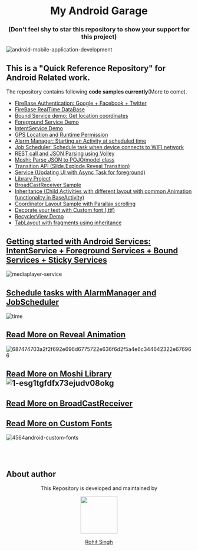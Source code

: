 <h1 align="center">My Android Garage </h1> 
 
 <h3 align="center">(Don't feel shy to star this repository to show your support for this project)</h3>
 
![android-mobile-application-development](https://user-images.githubusercontent.com/11274840/30295615-0e67cd96-96f6-11e7-8e50-e5117446d766.png)             
    
    
## This is a "**Quick Reference Repository**" for Android Related work.

The repository contains following **code samples currently**(More to come).

- [FireBase Authentication: Google + Facebook + Twitter ](https://github.com/rohitksingh/My_Android_Garage/tree/master/FireBaseAuthentication)
- [FireBase RealTime DataBase](https://github.com/rohitksingh/My_Android_Garage/tree/master/FireBaseRealTimeDB)
- [Bound Service demo: Get location coordinates ](https://github.com/rohitksingh/My_Android_Garage/tree/master/BoundServiceDemo)
- [Foreground Service Demo](https://github.com/rohitksingh/My_Android_Garage/blob/master/IntentServiceDemo/app/src/main/java/rohksin/com/intentservicedemo/DemoForeGroundService.java)
- [IntentService Demo](https://github.com/rohitksingh/My_Android_Garage/blob/master/IntentServiceDemo/app/src/main/java/rohksin/com/intentservicedemo/TimerService.java)
- [GPS Location and Runtime Permission](https://github.com/rohitksingh/My_Android_Garage/tree/master/GPSLocationDemo)
- [Alarm Manager: Starting an Activity at scheduled time](https://github.com/rohitksingh/My_Android_Garage/tree/master/AlarmManagerDemo)
- [Job Scheduler: Schedule task when device connects to WIFI network](https://github.com/rohitksingh/My_Android_Garage/tree/master/JobSchedulerDemo)
- [REST call and JSON Parsing using Volley](https://github.com/rohitksingh/My_Android_Garage/tree/master/Volley)
- [Moshi: Parse JSON to POJO/model class](https://github.com/rohitksingh/My_Android_Garage/tree/master/Moshi)
- [Transition API (Slide,Explode,Reveal Transition)](https://github.com/rohitksingh/My_Android_Garage/tree/master/Transition)
- [Service (Updating UI with Async Task for foreground)](https://github.com/rohitksingh/My_Android_Garage/tree/master/Services)
- [Library Project](https://github.com/rohitksingh/My_Android_Garage/tree/master/MyLibrary)
- [BroadCastReceiver Sample](https://github.com/rohitksingh/My_Android_Garage/tree/master/BroadcastReceiver)
- [Inheritance (Child Activities with different layout with common Animation functionality in BaseActivity)](https://github.com/rohitksingh/My_Android_Garage/tree/master/Inheritance)
- [Coordinator Layout Sample with Parallax scrolling](https://github.com/rohitksingh/My_Android_Garage/tree/master/UI_Stuff/CoordinatorLayout)
- [Decorate your text with Custom font (.ttf)](https://github.com/rohitksingh/My_Android_Garage/tree/master/UI_Stuff/Themes)
- [RecyclerView Demo](https://github.com/rohitksingh/My_Android_Garage/tree/master/UI_Stuff/RecyclerView)
- [TabLayout with fragments using inheritance](https://github.com/rohitksingh/My_Android_Garage/tree/master/UI_Stuff/GooglePlayTabLayout)

## [Getting started with Android Services: IntentService + Foreground  Services + Bound Services + Sticky Services](https://github.com/rohitksingh/My_Android_Garage/tree/master/IntentServiceDemo)
![mediaplayer-service](https://user-images.githubusercontent.com/11274840/32488276-1cc4e2a8-c3d2-11e7-923a-9920836e54a1.png)

## [Schedule tasks with AlarmManager and JobScheduler](https://github.com/rohitksingh/My_Android_Garage/blob/master/JobSchedulerDemo/README.md)
![time](https://user-images.githubusercontent.com/11274840/32495496-e09097cc-c3eb-11e7-80a3-45a13ee16e95.jpg)

## [Read More on Reveal Animation](https://github.com/rohitksingh/My_Android_Garage/blob/master/Transition/READ.md)
![687474703a2f2f692e696d6775722e636f6d2f5a4e6c344642322e676966](https://user-images.githubusercontent.com/11274840/30338466-a2801128-97a0-11e7-988d-137ca0557a1c.gif)

## [Read More on Moshi Library](https://medium.com/@r4rohit002/parse-json-with-moshi-873d0ff6af9b)![1-esg1tgfdfx73ejudv08okg](https://user-images.githubusercontent.com/11274840/31598237-1dc01a84-b26a-11e7-8f4e-d9b46957ce71.png)

## [Read More on BroadCastReceiver](https://github.com/rohitksingh/My_Android_Garage/blob/master/BroadcastReceiver/READ.md)

## [Read More on Custom Fonts](https://github.com/rohitksingh/My_Android_Garage/blob/master/UI_Stuff/Themes/READ.md)
![4564android-custom-fonts](https://user-images.githubusercontent.com/11274840/30446253-6ce568a8-993d-11e7-82db-97fd7ca6bdf7.jpg)

</br></br>
## About author
<p align="center">This Repository is developed and maintained by </p>
<p align="center">
  <a href="https://stackoverflow.com/users/4700156/rohit-singh?tab=profile"><img width="100" height="100" src="https://user-images.githubusercontent.com/11274840/30627155-38952a30-9dec-11e7-9072-a00d9a86bdb8.gif">
</p></a>
<a href="https://stackoverflow.com/users/4700156/rohit-singh?tab=profile">
<p align="center">
  Rohit Singh
</p>
</a>
